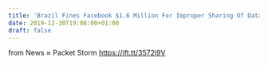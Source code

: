 ```yaml
---
title: 'Brazil Fines Facebook $1.6 Million For Improper Sharing Of Data'
date: 2019-12-30T19:08:00+01:00
draft: false
---
```


  
  
from News ≈ Packet Storm https://ift.tt/3572j9V